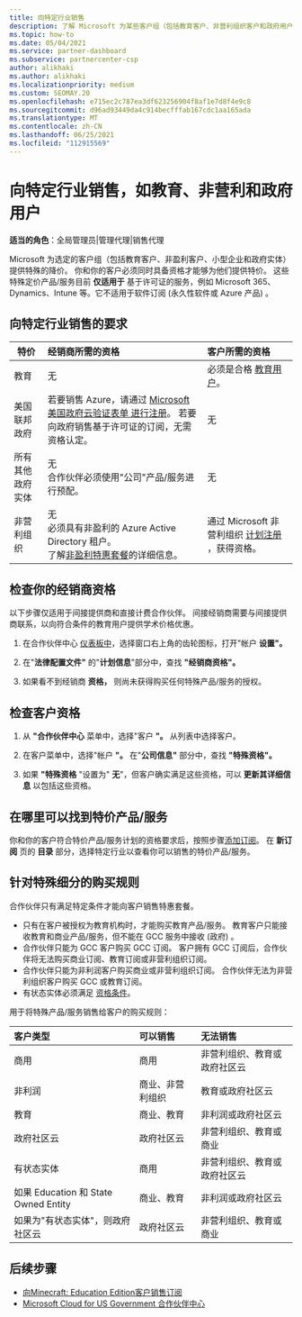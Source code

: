 ```yaml
---
title: 向特定行业销售
description: 了解 Microsoft 为某些客户组（包括教育客户、非营利组织客户和政府用户）提供的特殊、降低的定价。
ms.topic: how-to
ms.date: 05/04/2021
ms.service: partner-dashboard
ms.subservice: partnercenter-csp
author: alikhaki
ms.author: alikhaki
ms.localizationpriority: medium
ms.custom: SEOMAY.20
ms.openlocfilehash: e715ec2c787ea3df623256904f8af1e7d8f4e9c8
ms.sourcegitcommit: d96ad93449da4c914becfffab167cdc1aa165ada
ms.translationtype: MT
ms.contentlocale: zh-CN
ms.lasthandoff: 06/25/2021
ms.locfileid: "112915569"
---
```

# <a name="sell-to-specialized-industries-like-education-non-profit-and-government-users"></a>向特定行业销售，如教育、非营利和政府用户

**适当的角色**：全局管理员|管理代理|销售代理

Microsoft 为选定的客户组（包括教育客户、非盈利客户、小型企业和政府实体）提供特殊的降价。 你和你的客户必须同时具备资格才能够为他们提供特价。 这些特殊定价产品/服务目前 **仅适用于** 基于许可证的服务，例如 Microsoft 365、Dynamics、Intune 等。它不适用于软件订阅 (永久性软件或 Azure 产品) 。

## <a name="requirements-to-sell-to-specialized-industries"></a>向特定行业销售的要求

|**特价**   |**经销商所需的资格**   |**客户所需的资格**   |
|----------------------------|:---------------------------------|:------------------------------------------|
|教育   |无   | 必须是合格 [教育用户](https://www.microsoftvolumelicensing.com/DocumentSearch.aspx?Mode=3&DocumentTypeId=7)。   |
| 美国联邦政府   |若要销售 Azure，请通过 [Microsoft 美国政府云验证表单 进行注册](https://azuregov.microsoft.com/csp)。 若要向政府销售基于许可证的订阅，无需资格认定。|   无|
| 所有其他政府实体 | 无<br />合作伙伴必须使用"公司"产品/服务进行预配。 | 无
|非营利组织  |无<br/> 必须具有非盈利的 Azure Active Directory 租户。<br/> 了解[非盈利特惠套餐](https://assetsprod.microsoft.com/mpn/nonprofit-skus-in-csp-faq.pdf)的详细信息。   |通过 Microsoft 非营利组织 [计划注册](https://nonprofit.microsoft.com/#/register) ，获得资格。   |

## <a name="check-your-reseller-qualifications"></a>检查你的经销商资格

以下步骤仅适用于间接提供商和直接计费合作伙伴。 间接经销商需要与间接提供商联系，以向符合条件的教育用户提供学术价格优惠。

1. 在合作伙伴中心 [仪表板中](https://partner.microsoft.com/dashboard)，选择窗口右上角的齿轮图标，打开"帐户 **设置"。**

2. 在"**法律配置文件"** 的"**计划信息**"部分中，查找 **"经销商资格"。**

3. 如果看不到经销商 **资格，** 则尚未获得购买任何特殊产品/服务的授权。

## <a name="check-the-customer-qualifications"></a>检查客户资格

1. 从 **"合作伙伴中心** 菜单中，选择"客户 **"。** 从列表中选择客户。

2. 在客户菜单中，选择"帐户 **"。** 在"**公司信息"** 部分中，查找 **"特殊资格"。**

3. 如果 **"特殊资格** "设置为" **无**"，但客户确实满足这些资格，可以 **更新其详细信息** 以包括这些资格。

## <a name="where-to-find-special-offers"></a>在哪里可以找到特价产品/服务

你和你的客户符合特价产品/服务计划的资格要求后，按照步骤[添加订阅](create-a-new-subscription.md)。 在 **新订阅** 页的 **目录** 部分，选择特定行业以查看你可以销售的特价产品/服务。

## <a name="purchase-rules-for-special-segments"></a>针对特殊细分的购买规则

合作伙伴只有满足特定条件才能向客户销售特惠套餐。 

- 只有在客户被授权为教育机构时，才能购买教育产品/服务。 教育客户只能接收教育和商业产品/服务，但不能在 GCC 服务中接收 (政府) 。
- 合作伙伴只能为 GCC 客户购买 GCC 订阅。 客户拥有 GCC 订阅后，合作伙伴将无法购买商业订阅、教育订阅或非营利组织订阅。
- 合作伙伴只能为非利润客户购买商业或非营利组织订阅。 合作伙伴无法为非营利组织客户购买 GCC 或教育订阅。
- 有状态实体必须满足 [资格条件](https://www.microsoft.com/legal/compliance/anticorruption/criteria)。

用于将特殊产品/服务销售给客户的购买规则：

|**客户类型**   |**可以销售**   |**无法销售**   |
|:----------------------------|:---------------------------------|:------------------------------------------|
| 商用 |商用 | 非营利组织、教育或政府社区云 |
| 非利润 |商业、非营利组织 | 教育或政府社区云 |
| 教育 |商业、教育 | 非利润或政府社区云 |
| 政府社区云 |政府社区云 | 非营利组织、教育或商业 |
| 有状态实体  | 商用  | 非营利组织、教育或政府社区云  |
| 如果 Education 和 State Owned Entity | 商业、教育 | 非利润或政府社区云 |
| 如果为"有状态实体"，则政府社区云 | 政府社区云 | 非营利组织、教育或商业 |

## <a name="next-steps"></a>后续步骤

- [向Minecraft: Education Edition客户销售订阅](minecraft-subscriptions.md)
- [Microsoft Cloud for US Government 合作伙伴中心](partner-center-for-microsoft-us-govt-cloud.md)

